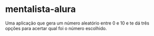# mentalista-alura
Uma aplicação que gera um número aleatório entre 0 e 10 e te dá três opções para acertar qual foi o número escolhido.
